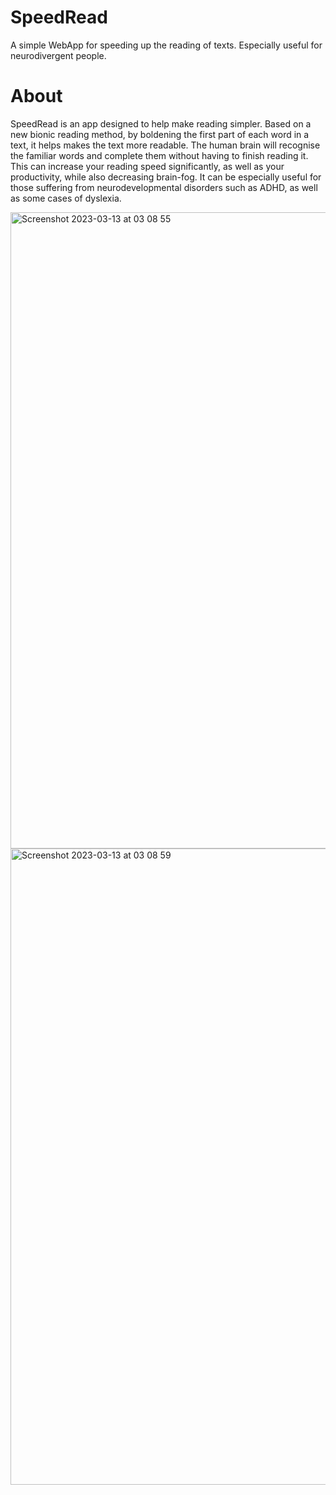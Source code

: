 # SpeedRead
 A simple WebApp for speeding up the reading of texts. Especially useful for neurodivergent people.

# About

SpeedRead is an app designed to help make reading simpler.
                    Based on a new bionic reading method, by boldening the first part of each word in a text, it helps makes the text more readable. 
                    The human brain will recognise the familiar words and complete them without having to finish reading it.
                    This can increase your reading speed significantly, as well as your productivity, while also decreasing brain-fog.
                    It can be especially useful for those suffering from neurodevelopmental disorders such as ADHD, as well as some cases of dyslexia.
                    
<img width="1018" alt="Screenshot 2023-03-13 at 03 08 55" src="https://user-images.githubusercontent.com/39971336/224592161-4773b6f6-9e1b-4303-993b-645d5fc70726.png">
                
<img width="1018" alt="Screenshot 2023-03-13 at 03 08 59" src="https://user-images.githubusercontent.com/39971336/224592154-21a63df7-e407-4d2a-aa11-c4efd2b9f7ea.png">

